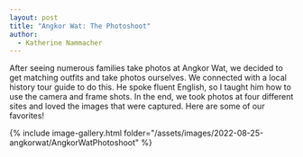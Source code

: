 ```yaml
---
layout: post
title: "Angkor Wat: The Photoshoot"
author:
  - Katherine Nammacher
---
```


After seeing numerous families take photos at Angkor Wat, we decided to get matching outfits and take photos ourselves. We connected with a local history tour guide to do this. He spoke fluent English, so I taught him how to use the camera and frame shots. In the end, we took photos at four different sites and loved the images that were captured. Here are some of our favorites!

{% include image-gallery.html folder="/assets/images/2022-08-25-angkorwat/AngkorWatPhotoshoot" %}
